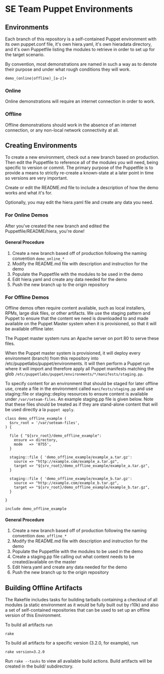 # SE Team Puppet Environments #

## Environments ##

Each branch of this repository is a self-contained Puppet environment with its
own puppet.conf file, it's own hiera.yaml, it's own hieradata directory, and
it's own Puppetfile listing the modules to retrieve in order to set up for the
target scenario.

By convention, most demonstrations are named in such a way as to denote their
purpose and under what rough conditions they will work.

    demo_(online|offline)_[a-z]+

### Online ###

Online demonstrations will require an internet connection in order to work.

### Offline ###

Offline demonstrations should work in the absence of an internet connection, or
any non-local network connectivity at all.

## Creating Environments ##

To create a new environment, check out a new branch based on production. Then
edit the Puppetfile to reference all of the modules you will need, being
specific to version or commit. The primary purpose of the Puppetfile is to
provide a means to strictly re-create a known-state at a later point in time so
versions are very important.

Create or edit the README.md file to include a description of how the demo
works and what it's for.

Optionally, you may edit the hiera.yaml file and create any data you need.

### For Online Demos ###

After you've created the new branch and edited the Puppetfile/README/hiera,
you're done!

#### General Procedure ####

1. Create a new branch based off of production following the naming convention
   `demo_online_*`
2. Modify the README.md file with description and instruction for the demo
3. Populate the Puppetfile with the modules to be used in the demo
4. Edit hiera.yaml and create any data needed for the demo
5. Push the new branch up to the origin repository

### For Offline Demos ###

Offline demos often require content available, such as local installers, RPMs,
large disk files, or other artifacts. We use the staging pattern and Puppet to
ensure that the content we need is downloaded to and made available on the
Puppet Master system when it is provisioned, so that it will be available
offline later.

The Puppet master system runs an Apache server on port 80 to serve these files.

When the Puppet master system is provisioned, it will deploy every environment
(branch) from this repository into /etc/puppetlabs/puppet/environments. It will
then perform a Puppet run where it will import and therefore apply all Puppet
manifests matching the glob
`/etc/puppetlabs/puppet/environments/*/manifests/staging.pp`.

To specify content for an environment that should be staged for later offline
use, create a file in the environment called `manifests/staging.pp` and use
staging::file or staging::deploy resources to ensure content is available under
`/var/seteam-files`. An example staging.pp file is given below. Note that these
files should be treated as if they are stand-alone content that will be used
directly a la `puppet apply`.

    class demo_offline_example (
      $srv_root = '/var/seteam-files',
    ) {

      file { "${srv_root}/demo_offline_example":
        ensure => directory,
        mode   => '0755',
      }

      staging::file { 'demo_offline_example/example_a.tar.gz':
        source => "http://example.com/example_a.tar.gz",
        target => "${srv_root}/demo_offline_example/example_a.tar.gz",
      }

      staging::file { 'demo_offline_example/example_b.tar.gz':
        source => "http://example.com/example_b.tar.gz",
        target => "${srv_root}/demo_offline_example/example_b.tar.gz",
      }

    }

    include demo_offline_example

#### General Procedure ####

1. Create a new branch based off of production following the naming convention
   `demo_offline_*`
2. Modify the README.md file with description and instruction for the demo
3. Populate the Puppetfile with the modules to be used in the demo
4. Create a staging.pp file calling out what content needs to be
   created/available on the master
5. Edit hiera.yaml and create any data needed for the demo
6. Push the new branch up to the origin repository

## Building Offline Artifacts ##

The Rakefile includes tasks for building tarballs containing a checkout of all
modules (a static environment as it would be fully built out by r10k) and also
a set of self-contained repositories that can be used to set up an offline
version of this Environment.

To build all artifacts run

    rake

To build all artifacts for a specific version (3.2.0, for example), run

    rake version=3.2.0

Run `rake --tasks` to view all available build actions. Build artifacts will be
created in the build/ subdirectory.

